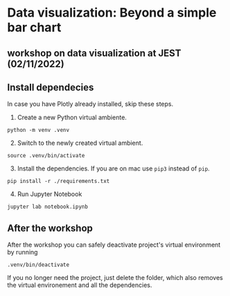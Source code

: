 # Data visualization: Beyond a simple bar chart
## workshop on data visualization at JEST (02/11/2022)

## Install dependecies
In case you have Plotly already installed, skip these steps.

1. Create a new Python virtual ambiente.
```
python -m venv .venv
```

2. Switch to the newly created virtual ambient.
```
source .venv/bin/activate
```

3. Install the dependencies. If you are on mac use ```pip3``` instead of ```pip```.
```
pip install -r ./requirements.txt
```

4. Run Jupyter Notebook
```
jupyter lab notebook.ipynb
```

## After the workshop
After the workshop you can safely deactivate project's virtual environment by running

```
.venv/bin/deactivate
```

If you no longer need the project, just delete the folder, which also removes the virtual environement and all the dependencies.